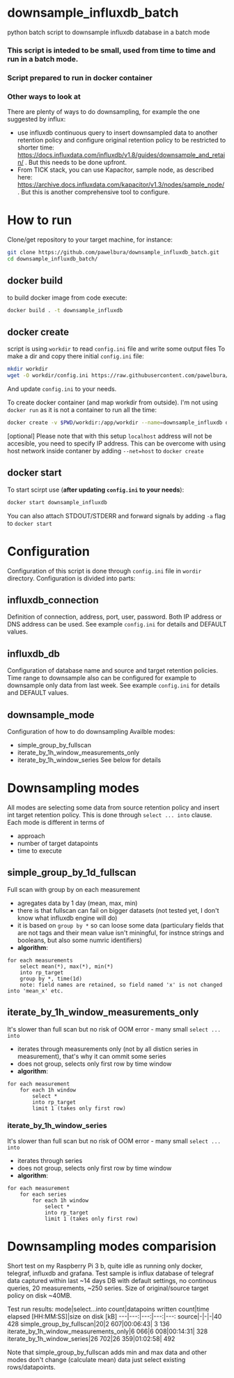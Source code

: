 # downsample_influxdb_batch
python batch script to downsample influxdb database in a batch mode

### This script is inteded to be small, used from time to time and run in a batch mode.
### Script prepared to run in docker container

### Other ways to look at
There are plenty of ways to do downsampling, for example the one suggested by influx:
 - use influxdb continuous query to insert downsampled data to another retention policy and configure original retention policy to be restricted to shorter time: https://docs.influxdata.com/influxdb/v1.8/guides/downsample_and_retain/ . But this needs to be done upfront.
 - From TICK stack, you can use Kapacitor, sample node, as described here: https://archive.docs.influxdata.com/kapacitor/v1.3/nodes/sample_node/ . But this is another comprehensive tool to configure.

# How to run
Clone/get repository to your target machine, for instance:
```bash
git clone https://github.com/pawelbura/downsample_influxdb_batch.git
cd downsample_influxdb_batch/ 
```

## docker build
to build docker image from code execute:
```bash
docker build . -t downsample_influxdb 
```

## docker create
script is using `workdir` to read `config.ini` file and write some output files
To make a dir and copy there initial `config.ini` file:
```bash
mkdir workdir
wget -O workdir/config.ini https://raw.githubusercontent.com/pawelbura/downsample_influxdb_batch/main/app/config.ini
```

And update `config.ini` to your needs.

To create docker container (and map workdir from outside). I'm not using `docker run` as it is not a container to run all the time:
```bash
docker create -v $PWD/workdir:/app/workdir --name=downsample_influxdb downsample_influxdb
```
[optional] Please note that with this setup `localhost` address will not be accesible, you need to specify IP address. This can be overcome with using host network inside contaner by adding `--net=host` to `docker create`

## docker start
To start scirpt use (**after updating `config.ini` to your needs**):
```bash
docker start downsample_influxdb
```
You can also attach STDOUT/STDERR and forward signals by adding `-a` flag to `docker start`


# Configuration
Configuration of this script is done through `config.ini` file in `wordir` directory.
Configuration is divided into parts:
## influxdb_connection
Definition of connection, address, port, user, password. Both IP address or DNS address can be used. 
See example `config.ini` for details and DEFAULT values.
## influxdb_db
Configuration of database name and source and target retention policies. 
Time range to downsample also can be configured for example to downsample only data from last week.
See example `config.ini` for details and DEFAULT values.

## downsample_mode
Configuration of how to do downsampling
Availble modes:
- simple_group_by_fullscan
- iterate_by_1h_window_measurements_only
- iterate_by_1h_window_series
See below for details

# Downsampling modes
All modes are selecting some data from source retention policy and insert int target retention policy. This is done through `select ... into` clause.
Each mode is different in terms of
- approach
- number of target datapoints
- time to execute

## simple_group_by_1d_fullscan
Full scan with group by on each measurement
 - agregates data by 1 day (mean, max, min) 
 - there is that fullscan can fail on bigger datasets (not tested yet, I don't know what influxdb engine will do)
 - it is based on `group by *` so can loose some data (particulary fields that are not tags and their mean value isn't miningful, for instnce strings and booleans, but also some numric identifiers)
 - **algorithm**:
```
for each measurements
    select mean(*), max(*), min(*)
    into rp_target 
    group by *, time(1d)
    note: field names are retained, so field named 'x' is not changed into 'mean_x' etc.
```
## iterate_by_1h_window_measurements_only
It's slower than full scan but no risk of OOM error - many small `select ... into`
-  iterates through measurements only (not by all disticn series in measurement), that's why it can ommit some series
- does not group, selects only first row by time window
- **algorithm**:
```
for each measurement
    for each 1h window
        select *
        into rp_target 
        limit 1 (takes only first row)
```

### iterate_by_1h_window_series
It's slower than full scan but no risk of OOM error - many small `select ... into`
- iterates through series 
- does not group, selects only first row by time window
- **algorithm**:
```
for each measurement
    for each series
        for each 1h window
            select *
            into rp_target 
            limit 1 (takes only first row)
```

# Downsampling modes comparision
Short test on my Raspberry Pi 3 b, quite idle as running only docker, telegraf, influxdb and grafana.
Test sample is influx database of telegraf data captured within last ~14 days
DB with default settings, no continous queries, 20 measurements, ~250 series.
Size of original/source target policy on disk ~40MB.

Test run results:
mode|select…into count|datapoins written count|time elapsed [HH:MM:SS]|size on disk [kB]
---|---:|---:|---:|---:
source|-|-|-|40 428
simple_group_by_fullscan|20|2 607|00:06:43| 3 136
iterate_by_1h_window_measurements_only|6 066|6 008|00:14:31| 328	
iterate_by_1h_window_series|26 702|26 359|01:02:58| 492

Note that simple_group_by_fullscan adds min and max data and other modes don't change (calculate mean) data just select existing rows/datapoints.
